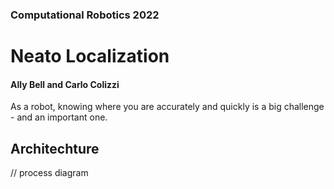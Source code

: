 ### Computational Robotics 2022

# Neato Localization
#### Ally Bell and Carlo Colizzi


As a robot, knowing where you are accurately and quickly is a big challenge - and an important one. 

## Architechture 
// process diagram
